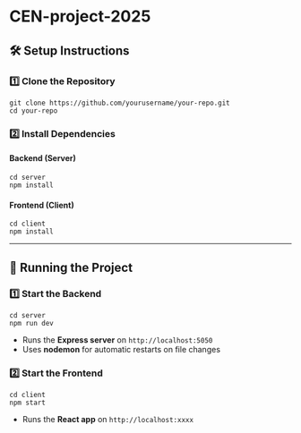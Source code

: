 # CEN-project-2025


## 🛠️ Setup Instructions

### 1️⃣ Clone the Repository
```
git clone https://github.com/yourusername/your-repo.git
cd your-repo
```

### 2️⃣ Install Dependencies

#### Backend (Server)
```
cd server
npm install
```

#### Frontend (Client)
```
cd client
npm install
```

---

## 🚀 Running the Project

### 1️⃣ Start the Backend
```
cd server
npm run dev
```
- Runs the **Express server** on `http://localhost:5050`
- Uses **nodemon** for automatic restarts on file changes

### 2️⃣ Start the Frontend
```
cd client
npm start
```
- Runs the **React app** on `http://localhost:xxxx`


